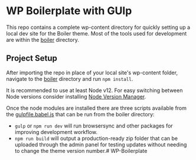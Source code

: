 # WP Boilerplate with GUlp

This repo contains a complete wp-content directory for quickly setting up a local dev site for the Boiler theme. Most of the tools used for development are within the [boiler](themes/boiler) directory.

## Project Setup

After importing the repo in place of your local site's wp-content folder, navigate to the [boiler](themes/boiler) directory and run `npm install`.

It is recommended to use at least Node v12. For easy switching between Node versions consider installing [Node Version Manager](https://github.com/nvm-sh/nvm).

Once the node modules are installed there are three scripts available from the [gulpfile.babel.js](themes/boiler/gulpfile.babel.js) that can be run from the boiler directory:

* `gulp` or `npm run dev` will run browsersync and other packages for improving development workflow.
* `npm run build` will output a production-ready zip folder that can be uploaded through the admin panel for testing updates without needing to change the theme version number.# WP-Boilerplate
